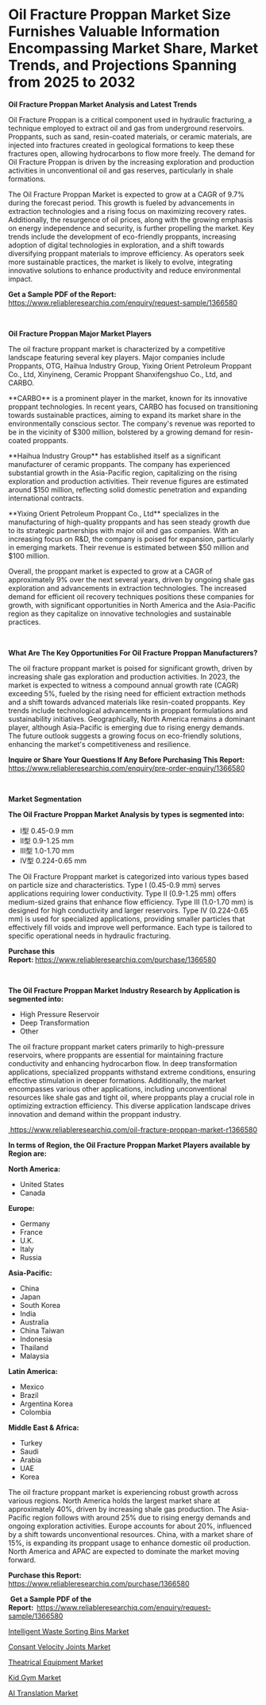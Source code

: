 <p><h1>Oil Fracture Proppan Market Size Furnishes Valuable Information Encompassing Market Share, Market Trends, and Projections Spanning from 2025 to 2032</h1></p><p><strong>Oil Fracture Proppan Market Analysis and Latest Trends</strong></p>
<p><p>Oil Fracture Proppan is a critical component used in hydraulic fracturing, a technique employed to extract oil and gas from underground reservoirs. Proppants, such as sand, resin-coated materials, or ceramic materials, are injected into fractures created in geological formations to keep these fractures open, allowing hydrocarbons to flow more freely. The demand for Oil Fracture Proppan is driven by the increasing exploration and production activities in unconventional oil and gas reserves, particularly in shale formations.</p><p>The Oil Fracture Proppan Market is expected to grow at a CAGR of 9.7% during the forecast period. This growth is fueled by advancements in extraction technologies and a rising focus on maximizing recovery rates. Additionally, the resurgence of oil prices, along with the growing emphasis on energy independence and security, is further propelling the market. Key trends include the development of eco-friendly proppants, increasing adoption of digital technologies in exploration, and a shift towards diversifying proppant materials to improve efficiency. As operators seek more sustainable practices, the market is likely to evolve, integrating innovative solutions to enhance productivity and reduce environmental impact.</p></p>
<p><strong>Get a Sample PDF of the Report:&nbsp;</strong> <a href="https://www.reliableresearchiq.com/enquiry/request-sample/1366580?utm_campaign=1087&utm_medium=2&utm_source=Github&utm_content=ia&utm_term=22032025&utm_id=oil-fracture-proppan">https://www.reliableresearchiq.com/enquiry/request-sample/1366580</a></p>
<p>&nbsp;</p>
<p><strong>Oil Fracture Proppan Major Market Players</strong></p>
<p><p>The oil fracture proppant market is characterized by a competitive landscape featuring several key players. Major companies include Proppants, OTG, Haihua Industry Group, Yixing Orient Petroleum Proppant Co., Ltd, Xinyineng, Ceramic Proppant Shanxifengshuo Co., Ltd, and CARBO.</p><p>**CARBO** is a prominent player in the market, known for its innovative proppant technologies. In recent years, CARBO has focused on transitioning towards sustainable practices, aiming to expand its market share in the environmentally conscious sector. The company's revenue was reported to be in the vicinity of $300 million, bolstered by a growing demand for resin-coated proppants.</p><p>**Haihua Industry Group** has established itself as a significant manufacturer of ceramic proppants. The company has experienced substantial growth in the Asia-Pacific region, capitalizing on the rising exploration and production activities. Their revenue figures are estimated around $150 million, reflecting solid domestic penetration and expanding international contracts.</p><p>**Yixing Orient Petroleum Proppant Co., Ltd** specializes in the manufacturing of high-quality proppants and has seen steady growth due to its strategic partnerships with major oil and gas companies. With an increasing focus on R&D, the company is poised for expansion, particularly in emerging markets. Their revenue is estimated between $50 million and $100 million.</p><p>Overall, the proppant market is expected to grow at a CAGR of approximately 9% over the next several years, driven by ongoing shale gas exploration and advancements in extraction technologies. The increased demand for efficient oil recovery techniques positions these companies for growth, with significant opportunities in North America and the Asia-Pacific region as they capitalize on innovative technologies and sustainable practices.</p></p>
<p>&nbsp;</p>
<p><strong>What Are The Key Opportunities For Oil Fracture Proppan Manufacturers?</strong></p>
<p><p>The oil fracture proppant market is poised for significant growth, driven by increasing shale gas exploration and production activities. In 2023, the market is expected to witness a compound annual growth rate (CAGR) exceeding 5%, fueled by the rising need for efficient extraction methods and a shift towards advanced materials like resin-coated proppants. Key trends include technological advancements in proppant formulations and sustainability initiatives. Geographically, North America remains a dominant player, although Asia-Pacific is emerging due to rising energy demands. The future outlook suggests a growing focus on eco-friendly solutions, enhancing the market's competitiveness and resilience.</p></p>
<p><strong>Inquire or Share Your Questions If Any Before Purchasing This Report:</strong> <a href="https://www.reliableresearchiq.com/enquiry/pre-order-enquiry/1366580?utm_campaign=1087&utm_medium=2&utm_source=Github&utm_content=ia&utm_term=22032025&utm_id=oil-fracture-proppan">https://www.reliableresearchiq.com/enquiry/pre-order-enquiry/1366580</a></p>
<p>&nbsp;</p>
<p><strong>Market Segmentation</strong></p>
<p><strong>The Oil Fracture Proppan Market Analysis by types is segmented into:</strong></p>
<p><ul><li>Ⅰ型 0.45-0.9 mm</li><li>Ⅱ型 0.9-1.25 mm</li><li>Ⅲ型 1.0-1.70 mm</li><li>Ⅳ型 0.224-0.65 mm</li></ul></p>
<p><p>The Oil Fracture Proppant market is categorized into various types based on particle size and characteristics. Type I (0.45-0.9 mm) serves applications requiring lower conductivity. Type II (0.9-1.25 mm) offers medium-sized grains that enhance flow efficiency. Type III (1.0-1.70 mm) is designed for high conductivity and larger reservoirs. Type IV (0.224-0.65 mm) is used for specialized applications, providing smaller particles that effectively fill voids and improve well performance. Each type is tailored to specific operational needs in hydraulic fracturing.</p></p>
<p><strong>Purchase this Report:&nbsp;</strong><a href="https://www.reliableresearchiq.com/purchase/1366580?utm_campaign=1087&utm_medium=2&utm_source=Github&utm_content=ia&utm_term=22032025&utm_id=oil-fracture-proppan">https://www.reliableresearchiq.com/purchase/1366580</a></p>
<p>&nbsp;</p>
<p><strong>The Oil Fracture Proppan Market Industry Research by Application is segmented into:</strong></p>
<p><ul><li>High Pressure Reservoir</li><li>Deep Transformation</li><li>Other</li></ul></p>
<p><p>The oil fracture proppant market caters primarily to high-pressure reservoirs, where proppants are essential for maintaining fracture conductivity and enhancing hydrocarbon flow. In deep transformation applications, specialized proppants withstand extreme conditions, ensuring effective stimulation in deeper formations. Additionally, the market encompasses various other applications, including unconventional resources like shale gas and tight oil, where proppants play a crucial role in optimizing extraction efficiency. This diverse application landscape drives innovation and demand within the proppant industry.</p></p>
<p><a href="https://www.reliableresearchiq.com/oil-fracture-proppan-market-r1366580?utm_campaign=1087&utm_medium=2&utm_source=Github&utm_content=ia&utm_term=22032025&utm_id=oil-fracture-proppan">&nbsp;https://www.reliableresearchiq.com/oil-fracture-proppan-market-r1366580</a></p>
<p><strong>In terms of Region, the Oil Fracture Proppan Market Players available by Region are:</strong></p>
<p>
    <p> <strong> North America: </strong>
        <ul>
            <li>United States</li>
            <li>Canada</li>
        </ul>
        </p> 
    <p> <strong> Europe: </strong>
        <ul>
            <li>Germany</li>
            <li>France</li>
            <li>U.K.</li>
            <li>Italy</li>
            <li>Russia</li>
        </ul>
        </p> 
    <p> <strong> Asia-Pacific: </strong>
        <ul>
            <li>China</li>
            <li>Japan</li>
            <li>South Korea</li>
            <li>India</li>
            <li>Australia</li>
            <li>China Taiwan</li>
            <li>Indonesia</li>
            <li>Thailand</li>
            <li>Malaysia</li>
        </ul>
        </p> 
    <p> <strong> Latin America: </strong>
        <ul>
            <li>Mexico</li>
            <li>Brazil</li>
            <li>Argentina Korea</li>
            <li>Colombia</li>
        </ul>
        </p> 
    <p> <strong> Middle East & Africa: </strong>
        <ul>
            <li>Turkey</li>
            <li>Saudi</li>
            <li>Arabia</li>
            <li>UAE</li>
            <li>Korea</li>
        </ul>
    </p>
    </p>
<p><p>The oil fracture proppant market is experiencing robust growth across various regions. North America holds the largest market share at approximately 40%, driven by increasing shale gas production. The Asia-Pacific region follows with around 25% due to rising energy demands and ongoing exploration activities. Europe accounts for about 20%, influenced by a shift towards unconventional resources. China, with a market share of 15%, is expanding its proppant usage to enhance domestic oil production. North America and APAC are expected to dominate the market moving forward.</p></p>
<p><strong>Purchase this Report: </strong><a href="https://www.reliableresearchiq.com/purchase/1366580?utm_campaign=1087&utm_medium=2&utm_source=Github&utm_content=ia&utm_term=22032025&utm_id=oil-fracture-proppan">https://www.reliableresearchiq.com/purchase/1366580</a></p>
<p>&nbsp;<strong>Get a Sample PDF of the Report:&nbsp;&nbsp;</strong><a href="https://www.reliableresearchiq.com/enquiry/request-sample/1366580?utm_campaign=1087&utm_medium=2&utm_source=Github&utm_content=ia&utm_term=22032025&utm_id=oil-fracture-proppan">https://www.reliableresearchiq.com/enquiry/request-sample/1366580</a></p>
<p><strong></strong></p>
<p><p><a href="https://github.com/borsiflorsfa/Market-Research-Report-List-1/blob/main/intelligent-waste-sorting-bins-market.md?utm_campaign=1087&utm_medium=2&utm_source=Github&utm_content=ia&utm_term=22032025&utm_id=oil-fracture-proppan">Intelligent Waste Sorting Bins Market</a></p><p><a href="https://github.com/bibzmuiko/Market-Research-Report-List-1/blob/main/consant-velocity-joints-market.md?utm_campaign=1087&utm_medium=2&utm_source=Github&utm_content=ia&utm_term=22032025&utm_id=oil-fracture-proppan">Consant Velocity Joints Market</a></p><p><a href="https://github.com/larotnanonhx/Market-Research-Report-List-1/blob/main/theatrical-equipment-market.md?utm_campaign=1087&utm_medium=2&utm_source=Github&utm_content=ia&utm_term=22032025&utm_id=oil-fracture-proppan">Theatrical Equipment Market</a></p><p><a href="https://github.com/ikokwuihepa/Market-Research-Report-List-1/blob/main/kid-gym-market.md?utm_campaign=1087&utm_medium=2&utm_source=Github&utm_content=ia&utm_term=22032025&utm_id=oil-fracture-proppan">Kid Gym Market</a></p><p><a href="https://github.com/linnuripat/Market-Research-Report-List-1/blob/main/ai-translation-market.md?utm_campaign=1087&utm_medium=2&utm_source=Github&utm_content=ia&utm_term=22032025&utm_id=oil-fracture-proppan">AI Translation Market</a></p></p>
